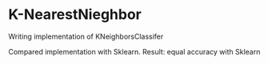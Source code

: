 # K-NearestNieghbor
Writing implementation of KNeighborsClassifer

Compared implementation with Sklearn.
Result: equal accuracy with Sklearn
